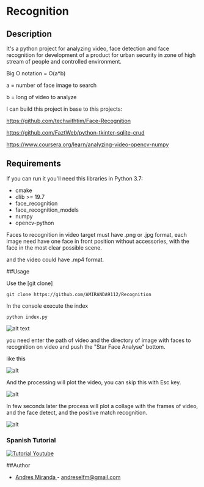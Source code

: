 # Recognition

## Description

It's a python project for analyzing video, face detection 
and face recognition for development of a product for urban
security in zone of high stream of people and controlled
environment.

Big O notation = O(a*b)

a = number of face image to search

b = long of video to analyze

I can build this project in base to this projects:

https://github.com/techwithtim/Face-Recognition

https://github.com/FaztWeb/python-tkinter-sqlite-crud

https://www.coursera.org/learn/analyzing-video-opencv-numpy

## Requirements

If you can run it you'll need this libraries in Python 3.7:

- cmake
- dlib >= 19.7
- face_recognition
- face_recognition_models
- numpy
- opencv-python

Faces to recognition in video target must have .png or .jpg format,
each image need have one face in front position without accessories,
with the face in the most clear possible scene.

and the video could have .mp4 format.

##Usage

Use the  [git clone] 

```
git clone https://github.com/AMIRANDA9112/Recognition
```

In the console execute the index

```
python index.py
```
![alt text](https://ibb.co/DRTFf5T)

you need enter the path of video and the directory of image with faces
to recognition on video and push the "Star Face Analyse" bottom.

like this

![alt](https://ibb.co/fdXsR3r)


And the processing will plot the video, you can skip this with Esc key.

![alt](https://ibb.co/K5Zn3rL)

In few seconds later the process will plot a collage with the frames of
video, and the face detect, and the positive match recognition.

![alt](https://ibb.co/2d7MTMV)

### Spanish Tutorial

[![Tutorial Youtube](https://ibb.co/K5Zn3rL)](https://youtu.be/bbYa1fTbGbA)


##Author

-   [Andres Miranda ](https://github.com/AMIRANDA9112) - andreselfm@gmail.com